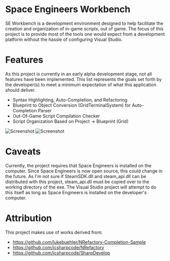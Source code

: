 Space Engineers Workbench
=================================
SE Workbench is a development environment designed to help facilitate the creation and organization of in-game scripts, out of game. The focus of this project is to provide most of the tools one would expect from a development platform without the hassle of configuring Visual Studio.

Features
=================================
As this project is currently in an early alpha development stage, not all features have been implemented. This list represents the goals set forth by the developer(s) to meet a minimum expectation of what this application should deliver.

 * Syntax Highlighting, Auto-Completion, and Refactoring
 * Blueprint to Object Conversion (GridTerminalSystem) for Auto-Completion Parser
 * Out-Of-Game Script Compilation Checker
 * Script Organization Based on Project -> Blueprint (Grid)

![Screenshot](https://raw.githubusercontent.com/gilgame/SEWorkbench/master/Doc/seworkbench-1.png)
![Screenshot](https://raw.githubusercontent.com/gilgame/SEWorkbench/master/Doc/seworkbench-2.png)

Caveats
=================================
Currently, the project requires that Space Engineers is installed on the computer. Since Space Engineers is now open source, this could change in the future. As I'm not sure if SteamSDK.dll and steam_api.dll can be distributed with this project, steam_api.dll must be copied over to the working directory of the exe. The Visual Studio project will attempt to do this itself as long as Space Engineers is installed on the developer's computer.

Attribution
=================================
This project makes use of works derived from:
 * https://github.com/lukebuehler/NRefactory-Completion-Sample
 * https://github.com/icsharpcode/NRefactory
 * https://github.com/icsharpcode/SharpDevelop
